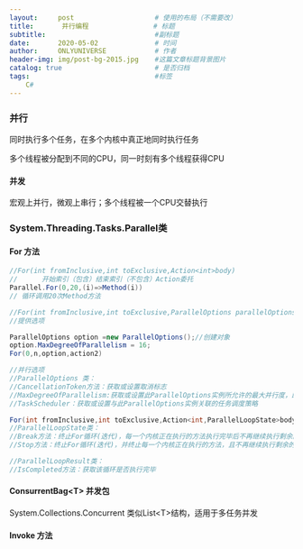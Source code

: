 ```yaml
---
layout:     post                    # 使用的布局（不需要改）
title:       并行编程                # 标题 
subtitle:                           #副标题
date:       2020-05-02              # 时间
author:     ONLYUNIVERSE            # 作者
header-img: img/post-bg-2015.jpg    #这篇文章标题背景图片
catalog: true                       # 是否归档
tags:                               #标签
    C#
---
```


### 并行

同时执行多个任务，在多个内核中真正地同时执行任务

多个线程被分配到不同的CPU，同一时刻有多个线程获得CPU

#### 并发

宏观上并行，微观上串行；多个线程被一个CPU交替执行

### System.Threading.Tasks.Parallel类

#### For 方法

```C#
//For(int fromInclusive,int toExclusive,Action<int>body)
//      开始索引（包含）结束索引（不包含）Action委托
Parallel.For(0,20,(i)=>Method(i))
// 循环调用20次Method方法

//For(int fromInclusive,int toExclusive,ParallelOptions parallelOptions,Action<int>body)
//提供选项

ParallelOptions option =new ParallelOptions();//创建对象
option.MaxDegreeOfParallelism = 16;
For(0,n,option,action2)

//并行选项
//ParallelOptions 类：
//CancellationToken方法：获取或设置取消标志
//MaxDegreeOfParallelism:获取或设置此ParallelOptions实例所允许的最大并行度，即限制将使用多少并发任务
//TaskScheduler：获取或设置与此ParallelOptions实例关联的任务调度策略

For(int fromInclusive,int toExclusive,Action<int,ParallelLoopState>body)
//ParallelLoopState类：
//Break方法：终止For循环(迭代)，每一个内核正在执行的方法执行完毕后不再继续执行剩余的迭代过程
//Stop方法：终止For循环(迭代)，并终止每一个内核正在执行的方法，且不再继续执行剩余的迭代过程

//ParallelLoopResult类：
//IsCompleted方法：获取该循环是否执行完毕
```

#### ConsurrentBag\<T> 并发包

System.Collections.Concurrent
类似List\<T>结构，适用于多任务并发

#### Invoke 方法
